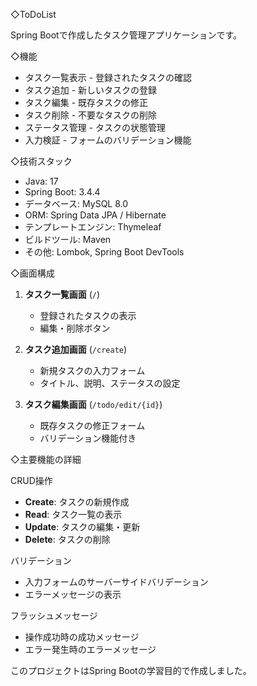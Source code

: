 ◇ToDoList

Spring Bootで作成したタスク管理アプリケーションです。

◇機能

- タスク一覧表示 - 登録されたタスクの確認
- タスク追加 - 新しいタスクの登録
- タスク編集 - 既存タスクの修正
- タスク削除 - 不要なタスクの削除
- ステータス管理 - タスクの状態管理
- 入力検証 - フォームのバリデーション機能

◇技術スタック

- Java: 17
- Spring Boot: 3.4.4
- データベース: MySQL 8.0
- ORM: Spring Data JPA / Hibernate
- テンプレートエンジン: Thymeleaf
- ビルドツール: Maven
- その他: Lombok, Spring Boot DevTools

◇画面構成

1. **タスク一覧画面** (`/`)
   - 登録されたタスクの表示
   - 編集・削除ボタン

2. **タスク追加画面** (`/create`)
   - 新規タスクの入力フォーム
   - タイトル、説明、ステータスの設定

3. **タスク編集画面** (`/todo/edit/{id}`)
   - 既存タスクの修正フォーム
   - バリデーション機能付き

◇主要機能の詳細

CRUD操作
- **Create**: タスクの新規作成
- **Read**: タスク一覧の表示
- **Update**: タスクの編集・更新
- **Delete**: タスクの削除

バリデーション
- 入力フォームのサーバーサイドバリデーション
- エラーメッセージの表示

フラッシュメッセージ
- 操作成功時の成功メッセージ
- エラー発生時のエラーメッセージ

このプロジェクトはSpring Bootの学習目的で作成しました。
